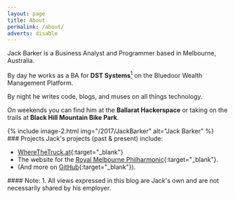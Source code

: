 ```yaml
---
layout: page
title: About
permalink: /about/
adverts: disable
---
```

<div class="container">

<div class="row">
<div class="column" markdown="1">
Jack Barker is a Business Analyst and Programmer based in Melbourne, Australia.

By day he works as a BA for **DST Systems**<a href="#note-1" title="1: All views expressed in this blog are Jack's own and are not necessarily shared by his employer."><sup>1</sup></a> on the Bluedoor Wealth Management Platform.

By night he writes code, blogs, and muses on all things technology.

On weekends you can find him at the **Ballarat Hackerspace** or taking on the trails at **Black Hill Mountain Bike Park**.



</div><!--end column-->
<div class="column">
<div class="container img-container"  markdown="1">
{% include image-2.html
    img="/2017/JackBarker"
    alt="Jack Barker"
%}
</div><!--end img-container-->
</div><!--end column-->
</div><!--end row-->

<div class="row">
<div class="column" markdown="1">
### Projects
Jack's projects (past &amp; present) include:

- [WhereTheTruck.at](http://wherethetruck.at){:target="_blank"}
- The website for the [Royal Melbourne Philharmonic](http://rmp.org.au){:target="_blank"}.
- (And more on [GitHub](http://github.com/jibbius){:target="_blank"}).
</div><!--end column-->
</div><!--end row-->

<div class="row">
<div class="column">
<div class="footnote" markdown="1">
#### Note:
1. <a id="note-1"></a>All views expressed in this blog are Jack's own and are not necessarily shared by his employer.
</div><!--end footnote-->
</div><!--end column-->
</div><!--end row-->

</div><!--end container-->
